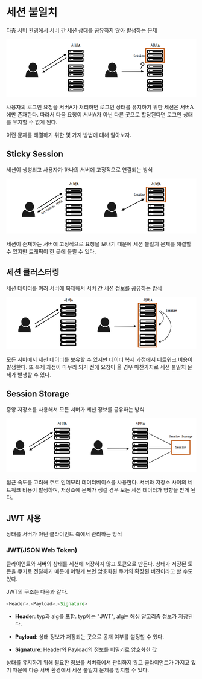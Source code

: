 # 세션 불일치

다중 서버 환경에서 서버 간 세션 상태를 공유하지 않아 발생하는 문제

![Alt text](<이미지/세션 불일치.png>)

사용자의 로그인 요청을 서버A가 처리하면 로그인 상태를 유지하기 위한 세션은 서버A에만 존재한다. 따라서 다음 요청이 서버A가 아닌 다른 곳으로 할당된다면 로그인 상태를 유지할 수 없게 된다.

이런 문제를 해결하기 위한 몇 가지 방법에 대해 알아보자.

## Sticky Session

세션이 생성되고 사용자가 하나의 서버에 고정적으로 연결되는 방식

![Alt text](<이미지/Sticky Session.png>)

세션이 존재하는 서버에 고정적으로 요청을 보내기 때문에 세션 불일치 문제를 해결할 수 있지만 트래픽이 한 곳에 몰릴 수 있다.

## 세션 클러스터링

세션 데이터를 여러 서버에 복제해서 서버 간 세션 정보를 공유하는 방식

![Alt text](<이미지/Session Clustering.png>)

모든 서버에서 세션 데이터를 보유할 수 있지만 데이터 복제 과정에서 네트워크 비용이 발생한다. 또 복제 과정이 마무리 되기 전에 요청이 올 경우 마찬가지로 세션 불일치 문제가 발생할 수 있다.

## Session Storage

중앙 저장소를 사용해서 모든 서버가 세션 정보를 공유하는 방식

![Alt text](<이미지/Session Storage.png>)

접근 속도를 고려해 주로 인메모리 데이터베이스를 사용한다. 서버와 저장소 사이의 네트워크 비용이 발생하며, 저장소에 문제가 생길 경우 모든 세션 데이터가 영향을 받게 된다.

## JWT 사용

상태를 서버가 아닌 클라이언트 측에서 관리하는 방식

### JWT(JSON Web Token)

클라이언트와 서버의 상태를 세션에 저장하지 않고 토큰으로 만든다. 상태가 저장된 토큰을 쿠키로 전달하기 때문에 어떻게 보면 암호화된 쿠키의 확장된 버전이라고 할 수도 있다.

JWT의 구조는 다음과 같다.

```java
<Header>.<Payload>.<Signature>
```

* **Header**: typ과 alg를 포함. typ에는 "JWT", alg는 해싱 알고리즘 정보가 저장된다.

* **Payload**: 상태 정보가 저장되는 곳으로 공개 여부를 설정할 수 있다.

* **Signature**: Header와 Payload의 정보를 비밀키로 암호화한 값

상태를 유지하기 위해 필요한 정보를 서버측에서 관리하지 않고 클라이언트가 가지고 있기 때문에 다중 서버 환경에서 세션 불일치 문제를 방지할 수 있다.
